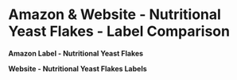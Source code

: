 # Amazon & Website - Nutritional Yeast Flakes - Label Comparison

**Amazon Label - Nutritional Yeast Flakes**

**Website - Nutritional Yeast Flakes Labels**